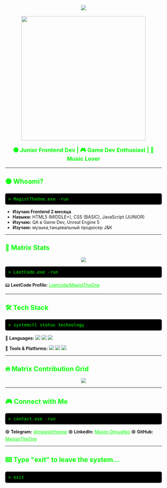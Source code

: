 <h1 align="center" style="color: #00FF00; text-shadow: 0px 0px 5px #00FF00;">
  <img src="https://readme-typing-svg.herokuapp.com?size=30&duration=6000&color=0FFF00&center=true&vCenter=true&width=500&lines=System+initializing...;Welcome+to+MagistTheOne's+World" />
</h1>

<p align="center">
  <img src="https://media.giphy.com/media/oEI9uBYSzLpBK/giphy.gif" width="400"/>
</p>

<p align="center" style="color: #00FF00; font-weight: bold; font-size: 18px;">
  🟢 Junior Frontend Dev | 🎮 Game Dev Enthusiast | 🎸 Music Lover
</p>

---

<h2 style="color: #00FF00;">🟢 Whoami?</h2>
<pre style="background: black; color: #00FF00; padding: 10px; border-radius: 5px;">
> MagistTheOne.exe -run
</pre>

<ul>
  <li><b>Изучаю Frontend 2 месяца</b></li>
  <li><b>Навыки:</b> HTML5 (MIDDLE+), CSS (BASIC), JavaScript (JUNIOR)</li>
  <li><b>Изучаю:</b> QA в Game Dev, Unreal Engine 5</li>
  <li><b>Изучаю:</b> музыка,танцевальный продюсер J&K</li>
</ul>

---

<h2 style="color: #00FF00;">🔰 Matrix Stats</h2>
<p align="center">
  <img src="https://leetcard.jacoblin.cool/magistrtheone?theme=dark&font=Abel&ext=heatmap" />
</p>
<pre style="background: black; color: #00FF00; padding: 10px; border-radius: 5px;">
> LeetCode.exe -run
</pre>
📟 <b>LeetCode Profile:</b> <a href="https://leetcode.com/u/magistrtheone/" style="color: #00FF00;">Leetcode/MagistTheOne</a>

---

<h2 style="color: #00FF00;">🛠️ Tech Stack</h2>
<pre style="background: black; color: #00FF00; padding: 10px; border-radius: 5px;">
> systemctl status technology
</pre>
<p>
  🔳 <b>Languages:</b> 
  <img src="https://img.shields.io/badge/-HTML5-0D1117?logo=html5&logoColor=E34F26" />
  <img src="https://img.shields.io/badge/-CSS3-0D1117?logo=css3&logoColor=1572B6" />
  <img src="https://img.shields.io/badge/-JavaScript-0D1117?logo=javascript&logoColor=F7DF1E" />
</p>

<p>
  🔳 <b>Tools & Platforms:</b> 
  <img src="https://img.shields.io/badge/-VS%20Code-0D1117?logo=visual-studio-code&logoColor=007ACC" />
  <img src="https://img.shields.io/badge/-GitHub-0D1117?logo=github&logoColor=white" />
  <img src="https://img.shields.io/badge/-Unreal%20Engine-0D1117?logo=unreal-engine&logoColor=white" />
</p>

---

<h2 style="color: #00FF00;">🔥 Matrix Contribution Grid</h2>
<p align="center">
  <img src="https://github-readme-activity-graph.vercel.app/graph?username=MagistrTheOne&theme=matrix" />
</p>

---

<h2 style="color: #00FF00;">🎮 Connect with Me</h2>
<pre style="background: black; color: #00FF00; padding: 10px; border-radius: 5px;">
> contact.exe -run
</pre>
<p>
  🟢 <b>Telegram:</b> <a href="https://t.me/Jkoffical2024" style="color: #00FF00;">@magistrtheone</a>  
  🟢 <b>LinkedIn:</b> <a href="https://www.linkedin.com/in/magistrtheone/" style="color: #00FF00;">Maxim Onyushko</a>  
  🟢 <b>GitHub:</b> <a href="https://github.com/MagistrTheOne" style="color: #00FF00;">MagistrTheOne</a>  
</p>

---

<h2 style="color: #00FF00;">⌨️ Type "exit" to leave the system...</h2>
<pre style="background: black; color: #00FF00; padding: 10px; border-radius: 5px;">
> exit
</pre>
